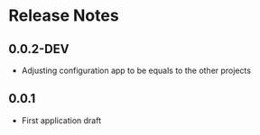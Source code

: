 # Release Notes

## 0.0.2-DEV

- Adjusting configuration app to be equals to the other projects


## 0.0.1

- First application draft 
